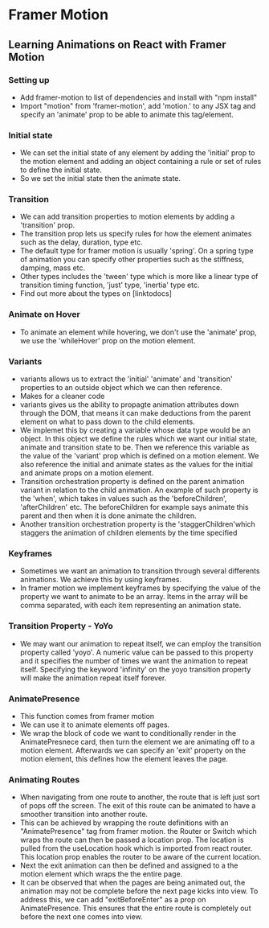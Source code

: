 # Framer Motion

## Learning Animations on React with Framer Motion

### Setting up

- Add framer-motion to list of dependencies and install with "npm install"
- Import "motion" from 'framer-motion', add 'motion.' to any JSX tag and specify an 'animate' prop to be able to animate this tag/element.

### Initial state

- We can set the initial state of any element by adding the 'initial' prop to the motion element and adding an object containing a rule or set of rules to define the initial state.
- So we set the initial state then the animate state.

### Transition

- We can add transition properties to motion elements by adding a 'transition' prop.
- The transition prop lets us specify rules for how the element animates such as the delay, duration, type etc.
- The default type for framer motion is usually 'spring'. On a spring type of animation you can specify other properties such as the stiffness, damping, mass etc.
- Other types includes the 'tween' type which is more like a linear type of transition timing function, 'just' type, 'inertia' type etc.
- Find out more about the types on [linktodocs]

### Animate on Hover

- To animate an element while hovering, we don't use the 'animate' prop, we use the 'whileHover' prop on the motion element.

### Variants

- variants allows us to extract the 'initial' 'animate' and 'transition' properties to an outside object which we can then reference.
- Makes for a cleaner code
- variants gives us the ability to propagte animation attributes down through the DOM, that means it can make deductions from the parent element on what to pass down to the child elements.
- We implemet this by creating a variable whose data type would be an object. In this object we define the rules which we want our initial state, animate and transition state to be. Then we reference this variable as the value of the 'variant' prop which is defined on a motion element. We also reference the initial and animate states as the values for the initial and animate props on a motion element.
- Transition orchestration property is defined on the parent animation variant in relation to the child animation. An example of such property is the 'when', which takes in values such as the 'beforeChildren', 'afterChildren' etc. The beforeChildren for example says animate this parent and then when it is done animate the children.
- Another transition orchestration property is the 'staggerChildren'which staggers the animation of children elements by the time specified

### Keyframes

- Sometimes we want an animation to transition through several differents animations. We achieve this by using keyframes.
- In framer motion we implement keyframes by specifying the value of the property we want to animate to be an array. Items in the array will be comma separated, with each item representing an animation state.

### Transition Property - YoYo

- We may want our animation to repeat itself, we can employ the transition property called 'yoyo'. A numeric value can be passed to this property and it specifies the number of times we want the animation to repeat itself. Specifying the keyword 'infinity' on the yoyo transition property will make the animation repeat itself forever.

### AnimatePresence

- This function comes from framer motion
- We can use it to animate elements off pages.
- We wrap the block of code we want to conditionally render in the AnimatePresnece card, then turn the element we are animating off to a motion element. Afterwards we can specify an 'exit' property on the motion element, this defines how the element leaves the page.

### Animating Routes

- When navigating from one route to another, the route that is left just sort of pops off the screen. The exit of this route can be animated to have a smoother transition into another route.
- This can be achieved by wrapping the route definitions with an "AnimatePresence" tag from framer motion. the Router or Switch which wraps the route can then be passed a location prop. The location is pulled from the useLocation hook which is imported from react router. This location prop enables the router to be aware of the current location.
- Next the exit animation can then be defined and assigned to a the motion element which wraps the the entire page.
- It can be observed that when the pages are being animated out, the animation may not be complete before the next page kicks into view. To address this, we can add "exitBeforeEnter" as a prop on AnimatePresence. This ensures that the entire route is completely out before the next one comes into view.
